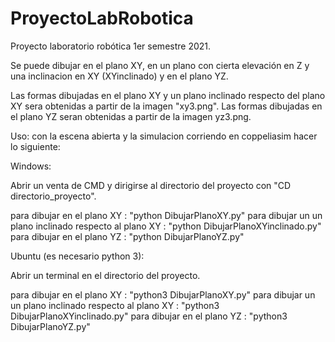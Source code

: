 # ProyectoLabRobotica
Proyecto laboratorio robótica 1er semestre 2021.

Se puede dibujar en el plano XY, en un plano con cierta elevación en Z y una inclinacion en XY (XYinclinado) y en el plano YZ.

Las formas dibujadas en el plano XY y un plano inclinado respecto del plano XY sera obtenidas a partir de la imagen "xy3.png".
Las formas dibujadas en el plano YZ seran obtenidas a partir de la imagen yz3.png.

Uso: con la escena abierta y la simulacion corriendo en coppeliasim hacer lo siguiente:

Windows:

Abrir un venta de CMD y dirigirse al directorio del proyecto con "CD directorio_proyecto".

para dibujar en el plano XY : "python DibujarPlanoXY.py"
para dibujar un un plano inclinado respecto al plano XY : "python DibujarPlanoXYinclinado.py"
para dibujar en el plano YZ : "python DibujarPlanoYZ.py"

Ubuntu (es necesario python 3):

Abrir un terminal en el directorio del proyecto.

para dibujar en el plano XY : "python3 DibujarPlanoXY.py"
para dibujar un un plano inclinado respecto al plano XY : "python3 DibujarPlanoXYinclinado.py"
para dibujar en el plano YZ : "python3 DibujarPlanoYZ.py"
